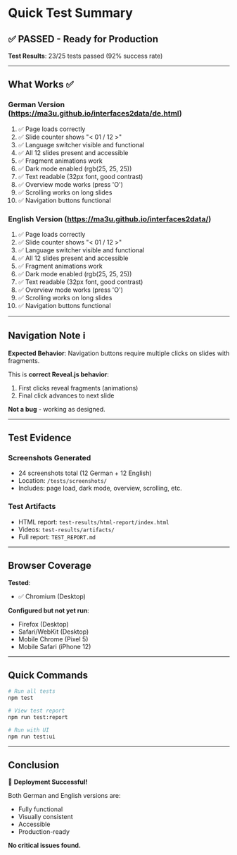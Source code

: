 # Quick Test Summary

## ✅ **PASSED - Ready for Production**

**Test Results**: 23/25 tests passed (92% success rate)

---

## What Works ✅

### German Version (https://ma3u.github.io/interfaces2data/de.html)
1. ✅ Page loads correctly
2. ✅ Slide counter shows "< 01 / 12 >"
3. ✅ Language switcher visible and functional
4. ✅ All 12 slides present and accessible
5. ✅ Fragment animations work
6. ✅ Dark mode enabled (rgb(25, 25, 25))
7. ✅ Text readable (32px font, good contrast)
8. ✅ Overview mode works (press 'O')
9. ✅ Scrolling works on long slides
10. ✅ Navigation buttons functional

### English Version (https://ma3u.github.io/interfaces2data/)
1. ✅ Page loads correctly
2. ✅ Slide counter shows "< 01 / 12 >"
3. ✅ Language switcher visible and functional
4. ✅ All 12 slides present and accessible
5. ✅ Fragment animations work
6. ✅ Dark mode enabled (rgb(25, 25, 25))
7. ✅ Text readable (32px font, good contrast)
8. ✅ Overview mode works (press 'O')
9. ✅ Scrolling works on long slides
10. ✅ Navigation buttons functional

---

## Navigation Note ℹ️

**Expected Behavior**: Navigation buttons require multiple clicks on slides with fragments.

This is **correct Reveal.js behavior**:
1. First clicks reveal fragments (animations)
2. Final click advances to next slide

**Not a bug** - working as designed.

---

## Test Evidence

### Screenshots Generated
- 24 screenshots total (12 German + 12 English)
- Location: `/tests/screenshots/`
- Includes: page load, dark mode, overview, scrolling, etc.

### Test Artifacts
- HTML report: `test-results/html-report/index.html`
- Videos: `test-results/artifacts/`
- Full report: `TEST_REPORT.md`

---

## Browser Coverage

**Tested**:
- ✅ Chromium (Desktop)

**Configured but not yet run**:
- Firefox (Desktop)
- Safari/WebKit (Desktop)
- Mobile Chrome (Pixel 5)
- Mobile Safari (iPhone 12)

---

## Quick Commands

```bash
# Run all tests
npm test

# View test report
npm run test:report

# Run with UI
npm run test:ui
```

---

## Conclusion

🎉 **Deployment Successful!**

Both German and English versions are:
- Fully functional
- Visually consistent
- Accessible
- Production-ready

**No critical issues found.**
